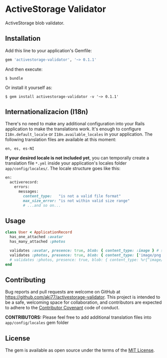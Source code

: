 # ActiveStorage Validator

ActiveStorage blob validator.

## Installation

Add this line to your application's Gemfile:

```ruby
gem 'activestorage-validator', '~> 0.1.1'
```

And then execute:

    $ bundle

Or install it yourself as:

    $ gem install activestorage-validator -v '~> 0.1.1'

## Internationalizacion (I18n)

There's no need to make any additional configuration into your Rails application to make the translations work. It's enough to configure `I18n.default_locale` or `I18n.available_locales` in your application. The following translation files are available at this moment:

```
en, es, es-NI
```

**If your desired locale is not included yet**, you can temporally create a translation file `*.yml` inside your application's locales folder `app/config/locales/`. The locale structure goes like this:

```ruby
en:
  activerecord:
    errors:
      messages:
        content_type:   "is not a valid file format"
        max_size_error: "is not within valid size range"
        # ...and so on...
```

## Usage

```ruby
class User < ApplicationRecord
  has_one_attached :avatar
  has_many_attached :photos

  validates :avatar, presence: true, blob: { content_type: :image } # supported options: :image, :audio, :video, :text
  validates :photos, presence: true, blob: { content_type: ['image/png', 'image/jpg', 'image/jpeg'], size_range: 1..5.megabytes }
  # validates :photos, presence: true, blob: { content_type: %r{^image/}, size_range: 1..5.megabytes }
end
```

## Contributing

Bug reports and pull requests are welcome on GitHub at https://github.com/aki77/activestorage-validator. This project is intended to be a safe, welcoming space for collaboration, and contributors are expected to adhere to the [Contributor Covenant](http://contributor-covenant.org) code of conduct.

**CONTRIBUTORS:** Please feel free to add additional translation files into `app/config/locales` gem folder

## License

The gem is available as open source under the terms of the [MIT License](https://opensource.org/licenses/MIT).
